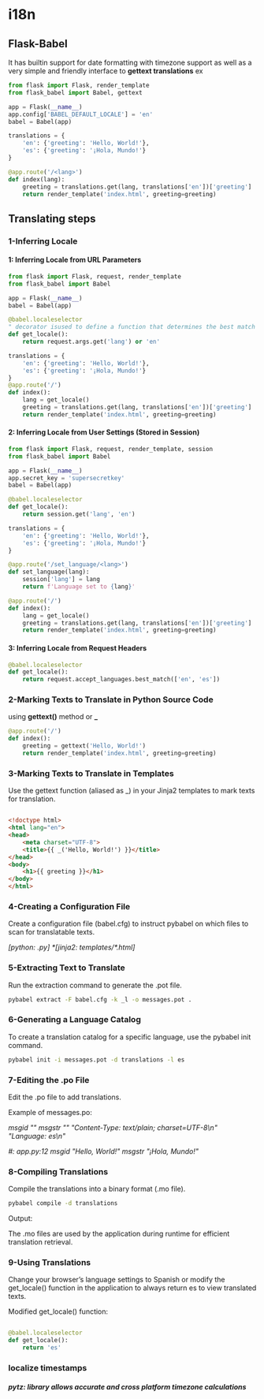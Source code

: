 # i18n
## Flask-Babel
It has builtin support for date formatting with timezone support as well as a very simple and friendly interface to **gettext translations**
ex
```python
from flask import Flask, render_template
from flask_babel import Babel, gettext

app = Flask(__name__)
app.config['BABEL_DEFAULT_LOCALE'] = 'en'
babel = Babel(app)

translations = {
    'en': {'greeting': 'Hello, World!'},
    'es': {'greeting': '¡Hola, Mundo!'}
}

@app.route('/<lang>')
def index(lang):
    greeting = translations.get(lang, translations['en'])['greeting']
    return render_template('index.html', greeting=greeting)
```
## Translating steps
### 1-Inferring Locale
#### 1: Inferring Locale from URL Parameters
```python
from flask import Flask, request, render_template
from flask_babel import Babel

app = Flask(__name__)
babel = Babel(app)

@babel.localeselector
" decorator isused to define a function that determines the best match for the user’s preferred langage"
def get_locale():
    return request.args.get('lang') or 'en'

translations = {
    'en': {'greeting': 'Hello, World!'},
    'es': {'greeting': '¡Hola, Mundo!'}
}
@app.route('/')
def index():
    lang = get_locale()
    greeting = translations.get(lang, translations['en'])['greeting']
    return render_template('index.html', greeting=greeting)
```

#### 2: Inferring Locale from User Settings (Stored in Session)
```python
from flask import Flask, request, render_template, session
from flask_babel import Babel

app = Flask(__name__)
app.secret_key = 'supersecretkey'
babel = Babel(app)

@babel.localeselector
def get_locale():
    return session.get('lang', 'en')

translations = {
    'en': {'greeting': 'Hello, World!'},
    'es': {'greeting': '¡Hola, Mundo!'}
}

@app.route('/set_language/<lang>')
def set_language(lang):
    session['lang'] = lang
    return f'Language set to {lang}'

@app.route('/')
def index():
    lang = get_locale()
    greeting = translations.get(lang, translations['en'])['greeting']
    return render_template('index.html', greeting=greeting)
```

#### 3: Inferring Locale from Request Headers
```python
@babel.localeselector
def get_locale():
    return request.accept_languages.best_match(['en', 'es'])

```
### 2-Marking Texts to Translate in Python Source Code
using **gettext()** method or **_**
```python
@app.route('/')
def index():
    greeting = gettext('Hello, World!')
    return render_template('index.html', greeting=greeting)
```
### 3-Marking Texts to Translate in Templates
Use the gettext function (aliased as _) in your Jinja2 templates to mark texts for translation.

```HTML

<!doctype html>
<html lang="en">
<head>
    <meta charset="UTF-8">
    <title>{{ _('Hello, World!') }}</title>
</head>
<body>
    <h1>{{ greeting }}</h1>
</body>
</html>
```
### 4-Creating a Configuration File
Create a configuration file (babel.cfg) to instruct pybabel on which files to scan for translatable texts.

*[python: **.py]*
*[jinja2: templates/**.html]*


### 5-Extracting Text to Translate
Run the extraction command to generate the .pot file.
```bash
pybabel extract -F babel.cfg -k _l -o messages.pot .

```
### 6-Generating a Language Catalog
To create a translation catalog for a specific language, use the pybabel init command.

```bash
pybabel init -i messages.pot -d translations -l es
```
### 7-Editing the .po File
Edit the .po file to add translations.

Example of messages.po:


*msgid ""*
*msgstr ""*
*"Content-Type: text/plain; charset=UTF-8\n"*
*"Language: es\n"*

*#: app.py:12*
*msgid "Hello, World!"*
*msgstr "¡Hola, Mundo!"*

### 8-Compiling Translations
Compile the translations into a binary format (.mo file).

```bash
pybabel compile -d translations
```
Output:

The .mo files are used by the application during runtime for efficient translation retrieval.

### 9-Using Translations
Change your browser’s language settings to Spanish or modify the get_locale() function in the application to always return es to view translated texts.

Modified get_locale() function:

```Python

@babel.localeselector
def get_locale():
    return 'es'
```
### localize timestamps
##### pytz:  library allows accurate and cross platform timezone calculations
